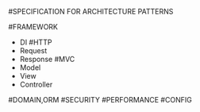 #SPECIFICATION FOR ARCHITECTURE PATTERNS

#FRAMEWORK
*   DI
#HTTP 
*   Request
*   Response
#MVC
*   Model
*   View
*   Controller

#DOMAIN,ORM
#SECURITY
#PERFORMANCE
#CONFIG
